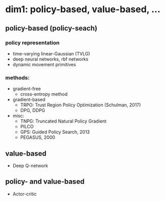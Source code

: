# dim1: policy-based, value-based, ...

## policy-based (policy-seach)

### policy representation
* time-varying linear-Gaussian (TVLG)
* deep neural networks, rbf networks
* dynamic movement primitives

### methods:
* gradient-free
  * cross-entropy method
* gradient-based
  * TRPO: Trust Region Policy Optimization (Schulman, 2017)
  * DPG, DDPG
* misc:
  * TNPG: Truncated Natural Policy Gradient
  * PILCO
  * GPS: Guided Policy Search, 2013
  * PEGASUS, 2000
  
## value-based
* Deep Q-network
  
## policy- and value-based
* Actor-critic

